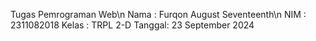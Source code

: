 Tugas Pemrograman Web\n
Nama   : Furqon August Seventeenth\n
NIM    : 2311082018
Kelas  : TRPL 2-D
Tanggal: 23 September 2024
